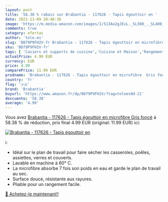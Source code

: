 ```yaml
---
layout: post
title: '58.38 % rabais sur Brabantia - 117626 - Tapis égouttoir en '
date: 2021-11-09 20:48:36
image: 'https://m.media-amazon.com/images/I/513Ao2gJEvL._SL500_._SL400_.jpg'
comments: true
category: ofertas
author: 'tole.es'
slug: 'B079P9FH2V-fr Brabantia - 117626 - Tapis égouttoir en microfibre Gris foncé'
sku: 'B079P9FH2V-fr'
tags: [ 'Casiers et supports de cuisine','Cuisine et Maison','Rangement et organisation','Rangement et organisation de cuisine','Tapis d’évier de cuisine','brabantia', ]
actualPrice: 4.99 EUR
currency: EUR
price: 4.99
comparePrice: 11.99 EUR
prodname: 'Brabantia - 117626 - Tapis égouttoir en microfibre  Gris foncé'
country: 'fr'
flag: '🇫🇷'
brand: 'Brabantia'
buyurl: 'https://www.amazon.fr/dp/B079P9FH2V/?tag=tolees0d-21'
descuento: '58.38'
average: '4.99'
---
```


Vous avez [Brabantia - 117626 - Tapis égouttoir en microfibre  Gris foncé](https://www.amazon.fr/dp/B079P9FH2V/?tag=tolees0d-21)  à  58.38 % de réduction, prix final  4.99 EUR (original: 11.99 EUR) ici:

[![Brabantia - 117626 - Tapis égouttoir en ](https://m.media-amazon.com/images/I/513Ao2gJEvL._SL500_._SL400_.jpg)](https://www.amazon.fr/dp/B079P9FH2V/?tag=tolees0d-21)

ℹ️:

- Idéal sur le plan de travail pour faire sécher les casseroles, poêles, assiettes, verres et couverts.
- Lavable en machine à 60° C.
- La microfibre absorbe 7 fois son poids en eau et garde le plan de travail au sec.
- Surface douce, résistante aux rayures.
- Pliable pour un rangement facile.

[🛒 Achetez-le maintenant!!](https://www.amazon.fr/dp/B079P9FH2V/?tag=tolees0d-21)
